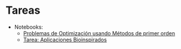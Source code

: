 # Tareas

* Notebooks:
    * [Problemas de Optimización usando Métodos de primer orden](tarea_01_metodos_primer_orden.ipynb)
    * [Tarea: Aplicaciones Bioinspirados](tarea_aplicaciones.ipynb)
